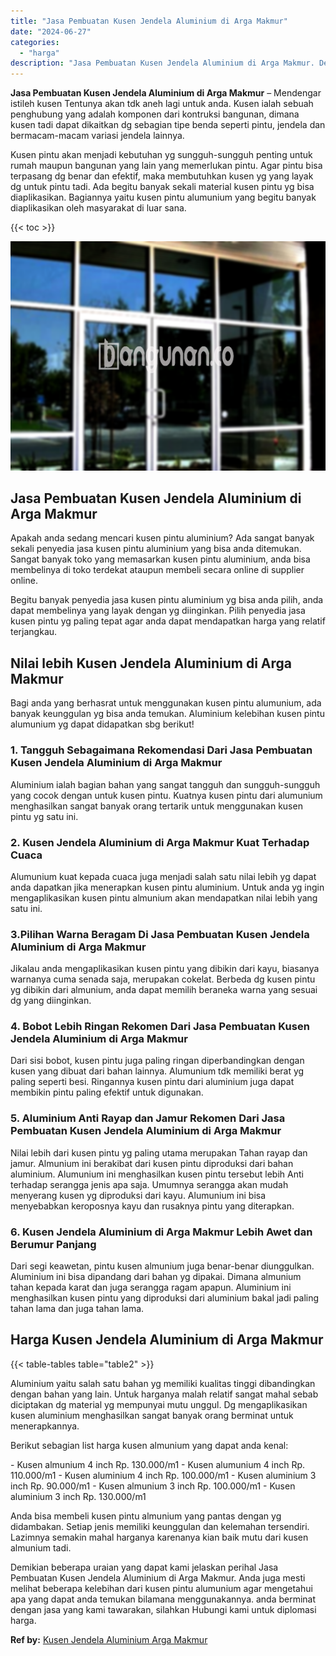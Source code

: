 ```yaml
---
title: "Jasa Pembuatan Kusen Jendela Aluminium di Arga Makmur"
date: "2024-06-27"
categories: 
  - "harga"
description: "Jasa Pembuatan Kusen Jendela Aluminium di Arga Makmur. Demikian beberapa uraian yang dapat kami jelaskan perihal Jasa Pembuatan Kusen Jendela Aluminium di Ar..."
---
```


**Jasa Pembuatan Kusen Jendela Aluminium di Arga Makmur** – Mendengar istileh kusen Tentunya akan tdk aneh lagi untuk anda. Kusen ialah sebuah penghubung yang adalah komponen dari kontruksi bangunan, dimana kusen tadi dapat dikaitkan dg sebagian tipe benda seperti pintu, jendela dan bermacam-macam variasi jendela lainnya.

Kusen pintu akan menjadi kebutuhan yg sungguh-sungguh penting untuk rumah maupun bangunan yang lain yang memerlukan pintu. Agar pintu bisa terpasang dg benar dan efektif, maka membutuhkan kusen yg yang layak dg untuk pintu tadi. Ada begitu banyak sekali material kusen pintu yg bisa diaplikasikan. Bagiannya yaitu kusen pintu alumunium yang begitu banyak diaplikasikan oleh masyarakat di luar sana.

{{< toc >}}

![Jasa Pembuatan Kusen Jendela Aluminium di Arga Makmur](/images/harga-kusen-jendela-alumunium-15.png)

## Jasa Pembuatan Kusen Jendela Aluminium di Arga Makmur

Apakah anda sedang mencari kusen pintu aluminium? Ada sangat banyak sekali penyedia jasa kusen pintu aluminium yang bisa anda ditemukan. Sangat banyak toko yang memasarkan kusen pintu aluminium, anda bisa membelinya di toko terdekat ataupun membeli secara online di supplier online.

Begitu banyak penyedia jasa kusen pintu aluminium yg bisa anda pilih, anda dapat membelinya yang layak dengan yg diinginkan. Pilih penyedia jasa kusen pintu yg paling tepat agar anda dapat mendapatkan harga yang relatif terjangkau.

## Nilai lebih Kusen Jendela Aluminium di Arga Makmur

Bagi anda yang berhasrat untuk menggunakan kusen pintu alumunium, ada banyak keunggulan yg bisa anda temukan. Aluminium kelebihan kusen pintu alumunium yg dapat didapatkan sbg berikut!

### 1\. Tangguh Sebagaimana Rekomendasi Dari Jasa Pembuatan Kusen Jendela Aluminium di Arga Makmur

Aluminium ialah bagian bahan yang sangat tangguh dan sungguh-sungguh yang cocok dengan untuk kusen pintu. Kuatnya kusen pintu dari alumunium menghasilkan sangat banyak orang tertarik untuk menggunakan kusen pintu yg satu ini.

### 2\. Kusen Jendela Aluminium di Arga Makmur Kuat Terhadap Cuaca

Alumunium kuat kepada cuaca juga menjadi salah satu nilai lebih yg dapat anda dapatkan jika menerapkan kusen pintu aluminium. Untuk anda yg ingin mengaplikasikan kusen pintu almunium akan mendapatkan nilai lebih yang satu ini.

### 3.Pilihan Warna Beragam Di Jasa Pembuatan Kusen Jendela Aluminium di Arga Makmur

Jikalau anda mengaplikasikan kusen pintu yang dibikin dari kayu, biasanya warnanya cuma senada saja, merupakan cokelat. Berbeda dg kusen pintu yg dibikin dari almunium, anda dapat memilih beraneka warna yang sesuai dg yang diinginkan.

### 4\. Bobot Lebih Ringan Rekomen Dari Jasa Pembuatan Kusen Jendela Aluminium di Arga Makmur

Dari sisi bobot, kusen pintu juga paling ringan diperbandingkan dengan kusen yang dibuat dari bahan lainnya. Alumunium tdk memiliki berat yg paling seperti besi. Ringannya kusen pintu dari aluminium juga dapat membikin pintu paling efektif untuk digunakan.

### 5\. Aluminium Anti Rayap dan Jamur Rekomen Dari Jasa Pembuatan Kusen Jendela Aluminium di Arga Makmur

Nilai lebih dari kusen pintu yg paling utama merupakan Tahan rayap dan jamur. Almunium ini berakibat dari kusen pintu diproduksi dari bahan aluminium. Alumunium ini menghasilkan kusen pintu tersebut lebih Anti terhadap serangga jenis apa saja. Umumnya serangga akan mudah menyerang kusen yg diproduksi dari kayu. Alumunium ini bisa menyebabkan keroposnya kayu dan rusaknya pintu yang diterapkan.

### 6\. Kusen Jendela Aluminium di Arga Makmur Lebih Awet dan Berumur Panjang

Dari segi keawetan, pintu kusen almunium juga benar-benar diunggulkan. Aluminium ini bisa dipandang dari bahan yg dipakai. Dimana almunium tahan kepada karat dan juga serangga ragam apapun. Aluminium ini menghasilkan kusen pintu yang diproduksi dari aluminium bakal jadi paling tahan lama dan juga tahan lama.

## Harga Kusen Jendela Aluminium di Arga Makmur

{{< table-tables table="table2" >}}

Aluminium yaitu salah satu bahan yg memiliki kualitas tinggi dibandingkan dengan bahan yang lain. Untuk harganya malah relatif sangat mahal sebab diciptakan dg material yg mempunyai mutu unggul. Dg mengaplikasikan kusen aluminium menghasilkan sangat banyak orang berminat untuk menerapkannya.

Berikut sebagian list harga kusen almunium yang dapat anda kenal:

\- Kusen almunium 4 inch Rp. 130.000/m1 - Kusen alumunium 4 inch Rp. 110.000/m1 - Kusen aluminium 4 inch Rp. 100.000/m1 - Kusen aluminium 3 inch Rp. 90.000/m1 - Kusen almunium 3 inch Rp. 100.000/m1 - Kusen aluminium 3 inch Rp. 130.000/m1

Anda bisa membeli kusen pintu almunium yang pantas dengan yg didambakan. Setiap jenis memiliki keunggulan dan kelemahan tersendiri. Lazimnya semakin mahal harganya karenanya kian baik mutu dari kusen almunium tadi.

Demikian beberapa uraian yang dapat kami jelaskan perihal Jasa Pembuatan Kusen Jendela Aluminium di Arga Makmur. Anda juga mesti melihat beberapa kelebihan dari kusen pintu alumunium agar mengetahui apa yang dapat anda temukan bilamana menggunakannya. anda berminat dengan jasa yang kami tawarakan, silahkan Hubungi kami untuk diplomasi harga.

**Ref by:** [Kusen Jendela Aluminium Arga Makmur](https://id.wikipedia.org/wiki/Kusen)
